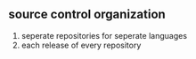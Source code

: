 ## source control organization

1. seperate repositories for seperate languages
2. each release of every repository 